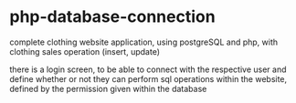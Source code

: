 # php-database-connection
complete clothing website application, using postgreSQL and php, with clothing sales operation (insert, update)

there is a login screen, to be able to connect with the respective user and define whether or not they can perform sql operations within the website, defined by the permission given within the database

